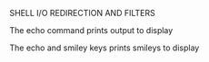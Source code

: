 SHELL I/O REDIRECTION AND FILTERS

The echo command prints output to display

The echo and smiley keys prints smileys to display


